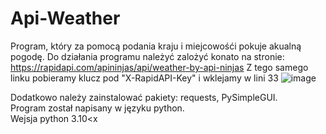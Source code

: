 # Api-Weather
Program, który za pomocą podania kraju i miejcowośći pokuje akualną pogodę.
Do działania programu należyć zalożyć konato na stronie: https://rapidapi.com/apininjas/api/weather-by-api-ninjas
Z tego samego linku pobieramy klucz pod "X-RapidAPI-Key" i wklejamy w lini 33
![image](https://user-images.githubusercontent.com/64191750/210261124-4997d5c6-55e4-46db-bd16-5f62eee4032b.png)

Dodatkowo należy zainstalować pakiety: requests, PySimpleGUI.<br>
Program został napisany w języku python.<br>
Wejsja python 3.10<x

